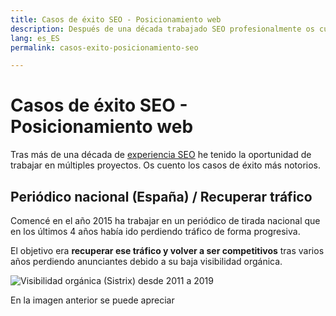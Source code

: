 ```yaml
---
title: Casos de éxito SEO - Posicionamiento web
description: Después de una década trabajado SEO profesionalmente os cuento mis aprendizajes
lang: es_ES
permalink: casos-exito-posicionamiento-seo

---
```


# Casos de éxito SEO - Posicionamiento web

Tras más de una década de [experiencia SEO](experiencia-seo) he tenido la oportunidad de trabajar en múltiples proyectos. Os cuento los casos de éxito más notorios.

## Periódico nacional (España) / Recuperar tráfico

Comencé en el año 2015 ha trabajar en un periódico de tirada nacional que en los últimos 4 años había ido perdiendo tráfico de forma progresiva.

El objetivo era **recuperar ese tráfico y volver a ser competitivos** tras varios años perdiendo anunciantes debido a su baja visibilidad orgánica.

![Visibilidad orgánica (Sistrix) desde 2011 a 2019](https://i.imgur.com/n08VP9W.png)

En la imagen anterior se puede apreciar
<!--stackedit_data:
eyJoaXN0b3J5IjpbLTg2ODI1NDI5MSwtMTU4NjAzMDAzOCwxNz
I1ODg4MzU5LDM4NTEzODAyNCwxMDI4NDc1NTAwXX0=
-->